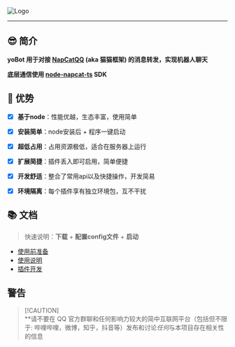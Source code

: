   <img src="https://socialify.git.ci/yoyokity/yo-bot/image?description=1&font=Source%20Code%20Pro&name=1&pattern=Diagonal%20Stripes&theme=Light" alt="Logo" align="center"/>

------

## 😎 简介

**yoBot 用于对接 [NapCatQQ](https://github.com/NapNeko/NapCatQQ) (aka 猫猫框架) 的消息转发，实现机器人聊天**

**底层通信使用 [node-napcat-ts](https://github.com/huankong-team/node-napcat-ts) SDK**



## 🎉 优势

- [x] **基于node**：性能优越，生态丰富，使用简单
- [x] **安装简单**：node安装后 + 程序一键启动
- [x] **超低占用**：占用资源极低，适合在服务器上运行
- [x] **扩展简捷**：插件丢入即可启用，简单便捷
- [x] **开发舒适**：整合了常用api以及快捷操作，开发简易
- [x] **环境隔离**：每个插件享有独立环境包，互不干扰



## 📚 文档

> 快速说明：**下载** + **配置config文件** + **启动**

- [使用前准备](https://github.com/yoyokity/yo-bot/wiki/%E4%BD%BF%E7%94%A8%E5%89%8D)
- [使用说明](https://github.com/yoyokity/yo-bot/wiki/%E4%BD%BF%E7%94%A8%E8%AF%B4%E6%98%8E)
- [插件开发](https://github.com/yoyokity/yo-bot/wiki/%E6%8F%92%E4%BB%B6%E5%BC%80%E5%8F%91)



## 警告

> [!CAUTION]\
> **请不要在 QQ 官方群聊和任何影响力较大的简中互联网平台（包括但不限于: 哔哩哔哩，微博，知乎，抖音等）发布和讨论*任何*与本项目存在相关性的信息

